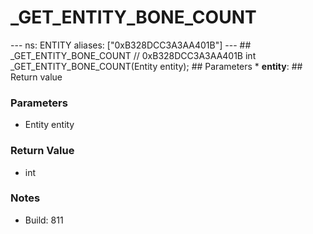 # _GET_ENTITY_BONE_COUNT

--- ns: ENTITY aliases: ["0xB328DCC3A3AA401B"] --- ## _GET_ENTITY_BONE_COUNT  // 0xB328DCC3A3AA401B int _GET_ENTITY_BONE_COUNT(Entity entity);  ## Parameters * **entity**:  ## Return value

### Parameters
* Entity entity

### Return Value
* int

### Notes
* Build: 811

